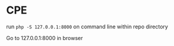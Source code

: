 # CPE
run `php -S 127.0.0.1:8000` on command line within repo directory

Go to 127.0.0.1:8000 in browser
